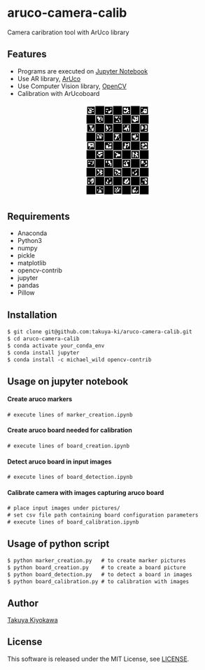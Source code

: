 # aruco-camera-calib

Camera caribration tool with ArUco library

## Features

- Programs are executed on [Jupyter Notebook](https://jupyter.org/)
- Use AR library, [ArUco](https://www.uco.es/investiga/grupos/ava/node/26)
- Use Computer Vision library, [OpenCV](https://opencv.org/)
- Calibration with ArUcoboard

<div align="center">
    <img src="board/sample_board.png", width="30%">
</div>

## Requirements

- Anaconda
- Python3
- numpy
- pickle
- matplotlib
- opencv-contrib
- jupyter
- pandas
- Pillow

## Installation

	$ git clone git@github.com:takuya-ki/aruco-camera-calib.git
	$ cd aruco-camera-calib
    $ conda activate your_conda_env
    $ conda install jupyter
    $ conda install -c michael_wild opencv-contrib

## Usage on jupyter notebook

#### Create aruco markers

    # execute lines of marker_creation.ipynb

#### Create aruco board needed for calibration

    # execute lines of board_creation.ipynb 

#### Detect aruco board in input images

    # execute lines of board_detection.ipynb

#### Calibrate camera with images capturing aruco board

    # place input images under pictures/
    # set csv file path containing board configuration parameters
    # execute lines of board_calibration.ipynb

## Usage of python script

    $ python marker_creation.py   # to create marker pictures
    $ python board_creation.py    # to create a board picture
    $ python board_detection.py   # to detect a board in images
    $ python board_calibration.py # to calibration with images


## Author

[Takuya Kiyokawa](https://takuya-ki.github.io/)

## License

This software is released under the MIT License, see [LICENSE](./LICENSE).
